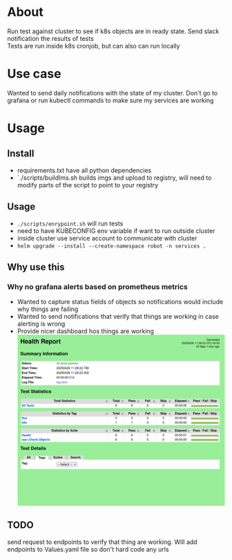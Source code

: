 # About 
Run test against cluster to see if k8s objects are in ready state. Send slack notification the results of tests \
Tests are run inside k8s cronjob, but can also can run locally

# Use case
Wanted to send daily notifications with the state of my cluster. Don't go to grafana or run kubectl commands to make sure my services are working

# Usage
## Install
- requirements.txt have all python dependencies
- `./scripts/buildIms.sh builds imgs and upload to registry, will need to modify parts of the script to point to your registry

## Usage
- `./scripts/enrypoint.sh` will run tests
- need to have KUBECONFIG env variable if want to run outside cluster
- inside cluster use service account to communicate with cluster
- `helm upgrade --install --create-namespace robot -n services .`


## Why use this
### Why no grafana alerts based on prometheus metrics
- Wanted to capture status fields of objects so notifications would include why things are failing
- Wanted to send notifications that verify that things are working in case alerting is wrong
- Provide nicer dashboard hos things are working
![report](https://github.com/greenCircuit/cluster-checker/blob/main/imgs/report.png?raw=true)

## TODO
send request to endpoints to verify that thing are working. Will add endpoints to Values.yaml file so don't hard code any urls